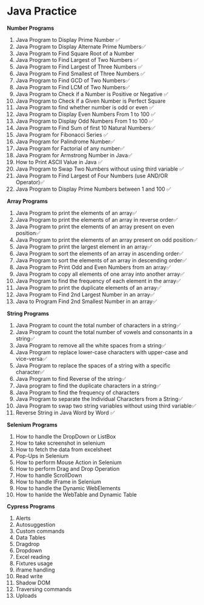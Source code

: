 # Java Practice

**Number Programs**
1) Java Program to Display Prime Number ✅
2) Java Program to Display Alternate Prime Numbers✅
3) Java Program to Find Square Root of a Number
4) Java Program to Find Largest of Two Numbers ✅
5) Java Program to Find Largest of Three Numbers ✅
6) Java Program to Find Smallest of Three Numbers ✅
7) Java Program to Find GCD of Two Numbers✅
8) Java Program to Find LCM of Two Numbers✅
9) Java Program to Check if a Number is Positive or Negative ✅
10) Java Program to Check if a Given Number is Perfect Square 
11) Java Program to find whether number is odd or even ✅
12) Java Program to Display Even Numbers From 1 to 100 ✅
13) Java Program to Display Odd Numbers From 1 to 100 ✅
14) Java Program to Find Sum of first 10 Natural Numbers✅
15) Java Program for Fibonacci Series ✅
16) Java Program for Palindrome Number✅
17) Java Program for Factorial of any number✅
18) Java Program for Armstrong Number in Java✅
19) How to Print ASCII Value in Java ✅
20) Java Program to Swap Two Numbers without using third variable ✅
21) Java Program to Find Largest of Four Numbers (use AND/OR Operator)✅
22) Java Program to Display Prime Numbers between 1 and 100 ✅


**Array Programs**
1) Java Program to print the elements of an array✅
2) Java Program to print the elements of an array in reverse order✅
3) Java Program to print the elements of an array present on even position✅
4) Java Program to print the elements of an array present on odd position✅
5) Java Program to print the largest element in an array✅
6) Java Program to sort the elements of an array in ascending order✅
7) Java Program to sort the elements of an array in descending order✅
8) Java Program to Print Odd and Even Numbers from an array✅
9) Java Program to copy all elements of one array into another array✅
10) Java Program to find the frequency of each element in the array✅
11) Java Program to print the duplicate elements of an array✅
12) Java Program to Find 2nd Largest Number in an array✅
13) Java to Program Find 2nd Smallest Number in an array✅


**String Programs**
1) Java Program to count the total number of characters in a string✅
2) Java Program to count the total number of vowels and consonants in a string✅
3) Java Program to remove all the white spaces from a string✅
4) Java Program to replace lower-case characters with upper-case and vice-versa✅
5) Java Program to replace the spaces of a string with a specific character✅
6) Java Program to find Reverse of the string✅
7) Java program to find the duplicate characters in a string✅
8) Java Program to find the frequency of characters
9) Java Program to separate the Individual Characters from a String✅
10) Java Program to swap two string variables without using third variable✅
11) Reverse String in Java Word by Word ✅

**Selenium Programs**
1) How to handle the DropDown or ListBox
2) How to take screenshot in selenium
3) How to fetch the data from excelsheet
4) Pop-Ups in Selenium
5) How to perform Mouse Action in Selenium
6) How to perform Drag and Drop Operation
7) How to handle ScrollDown 
8) How to handle IFrame in Selenium
9) How to handle the Dynamic WebElements 
10) How to hanlde the WebTable and Dynamic Table

**Cypress Programs**
1) Alerts
2) Autosuggestion
3) Custom commands
4) Data Tables
5) Dragdrop
6) Dropdown
7) Excel reading
8) Fixtures usage
9) iframe handling
10) Read write
11) Shadow DOM
12) Traversing commands
13) Uploads